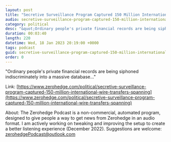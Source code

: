 ```yaml
---
layout: post
title: "Secretive Surveillance Program Captured 150 Million International Money Transfers Spanning 20 Countries: Sen. Wyden"
audio: secretive-surveillance-program-captured-150-million-international-wire-transfers-spanning-1
category: political
desc: "&quot;Ordinary people's private financial records are being siphoned indiscriminately into a massive database...&quot;"
duration: 00:03:40
length: 220
datetime: Wed, 18 Jan 2023 20:19:00 +0000
tags: podcast
guid: secretive-surveillance-program-captured-150-million-international-wire-transfers-spanning-0
order: 0
---
```

&quot;Ordinary people's private financial records are being siphoned indiscriminately into a massive database...&quot;

Link: [https://www.zerohedge.com/political/secretive-surveillance-program-captured-150-million-international-wire-transfers-spanning](https://www.zerohedge.com/political/secretive-surveillance-program-captured-150-million-international-wire-transfers-spanning)

About: The Zerohedge Podcast is a non-commercial, automated program, designed to give people a way to get news from Zerohedge in an audio format.  I am actively working on tweaking and improving the setup to create a better listening experience (December 2022).  Suggestions are welcome: [zerohedgePodcast@outlook.com](mailto:zerohedgePodcast@outlook.com)